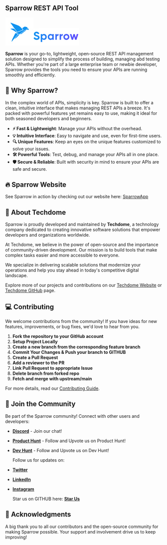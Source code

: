 ## Sparrow REST API Tool

![SparrowApp Logo](https://github.com/sparrowapp-dev/sparrow-app/blob/development/src/packages/%40deprecate/assets/logoSparrow.svg)![SparrowApp Logo2](https://github.com/sparrowapp-dev/sparrow-app/blob/development/src/packages/%40deprecate/assets/logotype.svg)

**Sparrow** is your go-to, lightweight, open-source REST API management solution designed to simplify the process of building, managing abd testing APIs. Whether you're part of a large enterprise team or newbie developer, Sparrow provides the tools you need to ensure your APIs are running smoothly and efficiently.

## 🌟 Why Sparrow?

In the complex world of APIs, simplicity is key. Sparrow is built to offer a clean, intuitive interface that makes managing REST APIs a breeze. It's packed with powerful features yet remains easy to use, making it ideal for both seasoned developers and beginners.

- **⚡ Fast & Lightweight**: Manage your APIs without the overhead.
- **💡 Intuitive Interface**: Easy to navigate and use, even for first-time users.
- **🔍 Unique Features**: Keep an eyes on the unique features customized to solve your issues.
- **🛠️ Powerful Tools**: Test, debug, and manage your APIs all in one place.
- **🛡️ Secure & Reliable**: Built with security in mind to ensure your APIs are safe and secure.

## 🔥 Sparrow Website

See Sparrow in action by checking out our website here: [SparrowApp](https://sparrowapp.dev)

## 🏢 About Techdome

Sparrow is proudly developed and maintained by **Techdome**, a technology company dedicated to creating innovative software solutions that empower developers and organizations worldwide.

At Techdome, we believe in the power of open-source and the importance of community-driven development. Our mission is to build tools that make complex tasks easier and more accessible to everyone.

We specialize in delivering scalable solutions that modernize your operations and help you stay ahead in today's competitive digital landscape.

Explore more of our projects and contributions on our [Techdome Website](https://techdome-io) or [Techdome GitHub](https://github.com/techdome-io) page.

## 💻 Contributing

We welcome contributions from the community! If you have ideas for new features, improvements, or bug fixes, we'd love to hear from you.

1. **Fork the repository to your GitHub account**
2. **Setup Project Locally**
3. **Create a new branch from the corresponding feature branch**
4. **Commit Your Changes & Push your branch to GITHUB**
5. **Create a Pull Request**
6. **Add a reviewer to the PR**
7. **Link Pull Request to appropriate Issue**
8. **Delete branch from forked repo**
9. **Fetch and merge with upstream/main**

For more details, read our [Contributing Guide](https://github.com/sparrowapp-dev/sparrow-app/blob/1e312a627c15d36754b5510d904cddccd6ba1df0/docs/CONTRIBUTING.md).

## 🎉 Join the Community

Be part of the Sparrow community! Connect with other users and developers:

- **[Discord](https://discord.com/invite/thQhnvM42A)** - Join our chat!
- **[Product Hunt](https://www.producthunt.com/products/sparrow-4)** - Follow and Upvote us on Product Hunt!
- **[Dev Hunt](https://devhunt.org/@Sparrow)** - Follow and Upvote us on Dev Hunt!

  Follow us for updates on:
- **[Twitter](https://x.com/sparrow__app)**
- **[LinkedIn](https://www.linkedin.com/company/sparrow-app)**
- **[Instagram](https://www.instagram.com/getsparrowapitool/)**

  Star us on GITHUB here: **[Star Us](https://github.com/sparrowapp-dev/sparrow-app)**

## 💖 Acknowledgments

A big thank you to all our contributors and the open-source community for making Sparrow possible. Your support and involvement drive us to keep improving!
